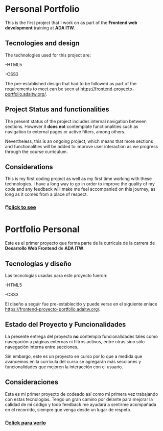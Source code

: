 # Personal Portfolio

This is the first project that I work on as part of the **Frontend web development** training at **ADA ITW**.

## Tecnologies and design

The technologies used for this project are:

-HTML5

-CSS3

The pre-established design that had to be followed as part of the requirements to meet can be seen at https://frontend-proyecto-portfolio.adaitw.org/.

## Project Status and functionalities
The present status of the project includes internal navigation between sections. However it **does not** contemplate functionalities such as navigation to external pages or active filters, among others.

Nevertheless, this is an ongoing project, which means that more sections and functionalities will be added to improve user interaction as we progress through the course curriculum.

## Considerations
This is my first coding project as well as my first time working with these technologies. I have a long way to go in order to improve the quality of my code and any feedback will make me feel accompanied on this journey, as long as it comes from a place of respect.

### 🖱️[click to see](https://agustinaardisana.github.io/TP1-Portfolio/) 


# Portfolio Personal

Este es el primer proyecto que forma parte de la currícula de la carrera de **Desarrollo Web Frontend** de **ADA ITW**. 

## Tecnologías y diseño
Las tecnologías usadas para este proyecto fueron:

-HTML5

-CSS3

El diseño a seguir fue pre-establecido y puede verse en el siguiente enlace https://frontend-proyecto-portfolio.adaitw.org/.

## Estado del Proyecto y Funcionalidades
La presente entrega del proyecto **no** contempla funcionalidades tales como navegación a páginas externas ni filtros activos, entre otras sino sólo navegación interna entre secciones. 

Sin embargo, este es un proyecto en curso por lo que a medida que avancemos en la currícula del curso se agregarán más secciones y funcionalidades que mejoren la interacción con el usuario.

## Consideraciones
Esta es mi primer proyecto de codeado así como mi primera vez trabajando con estas tecnologias. Tengo un gran camino por delante para mejorar la calidad de mi código y todo feedback me ayudará a sentirme acompañada en el recorrido, siempre que venga desde un lugar de respeto.

### 🖱️[click para verlo](https://agustinaardisana.github.io/TP1-Portfolio/) 

